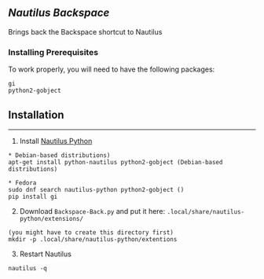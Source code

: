 *Nautilus Backspace*
-----------------------
Brings back the Backspace shortcut to Nautilus

### Installing Prerequisites
To work properly, you will need to have the following packages:

```
gi
python2-gobject
```

## Installation
-----------------------
1) Install [Nautilus Python](https://wiki.gnome.org/Projects/NautilusPython)
```
* Debian-based distributions)
apt-get install python-nautilus python2-gobject (Debian-based distributions)

* Fedora
sudo dnf search nautilus-python python2-gobject ()
pip install gi
```
 
2) Download `Backspace-Back.py` and put it here: `.local/share/nautilus-python/extensions/`
```
(you might have to create this directory first)
mkdir -p .local/share/nautilus-python/extentions
```

3) Restart Nautilus
```
nautilus -q
```
